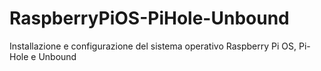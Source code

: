 # RaspberryPiOS-PiHole-Unbound
 Installazione e configurazione del sistema operativo Raspberry Pi OS, Pi-Hole e Unbound
